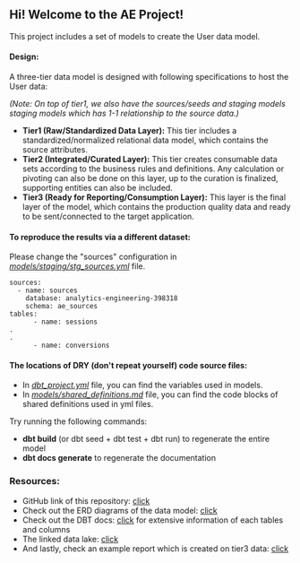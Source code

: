 ## Hi! Welcome to the AE Project! 


This project includes a set of models to create the User data model.

#### Design: 
A three-tier data model is designed with following specifications to host the User data:

*(Note: On top of tier1, we also have the sources/seeds and staging models staging models which has 1-1 relationship to the source data.)*
- **Tier1 (Raw/Standardized Data Layer):** This tier includes a standardized/normalized relational data model, which contains the source attributes.
- **Tier2 (Integrated/Curated Layer):** This tier creates consumable data sets according to the business rules and definitions. Any calculation or pivoting can also be done on this layer, up to the curation is finalized, supporting entities can also be included.
- **Tier3 (Ready for Reporting/Consumption Layer):** This layer is the final layer of the model, which contains the production quality data and ready to be sent/connected to the target application.

#### To reproduce the results via a different dataset:
Please change the "sources" configuration in [*models/staging/stg_sources.yml*](https://github.com/aalyanak/dbt-cloud-ae-repository/blob/main/models/staging/stg_sources.yml)  file.

```
sources:
  - name: sources
    database: analytics-engineering-398318
    schema: ae_sources
tables:
      - name: sessions
.
.
      - name: conversions
```

#### The locations of DRY (don't repeat yourself) code source files:
- In [*dbt_project.yml*](https://github.com/aalyanak/dbt-cloud-ae-repository/blob/main/dbt_project.yml) file, you can find the variables used in models.
- In [*models/shared_definitions.md*](https://github.com/aalyanak/dbt-cloud-ae-repository/blob/main/models/shared_definitions.md) file, you can find the code blocks of shared definitions used in yml files.

Try running the following commands:
- **dbt build** (or dbt seed + dbt test + dbt run) to regenerate the entire model
- **dbt docs generate** to regenerate the documentation

### Resources:
- GitHub link of this repository: [click](https://github.com/aalyanak/dbt-cloud-ae-repository/tree/main)
- Check out the ERD diagrams of the data model: [click](https://miro.com/app/board/uXjVMnUZ8Nk=/?share_link_id=331262939098)
- Check out the DBT docs: [click](https://aalyanak.github.io/dbt-cloud-ae-repository/#!/overview) for extensive information of each tables and columns
- The linked data lake: [click](https://console.cloud.google.com/bigquery?project=analytics-engineering-398318)
- And lastly, check an example report which is created on tier3 data: [click](https://lookerstudio.google.com/u/0/reporting/e3a2ff77-80b8-4254-ba4a-9e105acccd13/page/hm9bD)